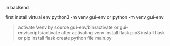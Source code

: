in backend 

 first install virtual env   python3 -m venv gui-env or python -m venv gui-env
 > activate Venv by source gui-env/bin/activate or  gui-env/scripts/activate
  after activating venv install flask pip3 install flask or pip install flask
 > create python file main.py
